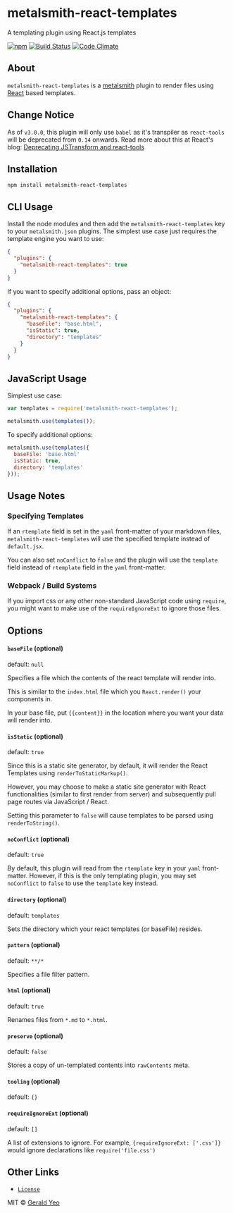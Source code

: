 # metalsmith-react-templates
A templating plugin using React.js templates

[![npm](https://img.shields.io/npm/v/metalsmith-react-templates.svg?style=flat-square)](https://www.npmjs.com/package/metalsmith-react-templates)
[![Build Status](https://img.shields.io/travis/yeojz/metalsmith-react-templates.svg?style=flat-square)](https://travis-ci.org/yeojz/metalsmith-react-templates)
[![Code Climate](https://img.shields.io/codeclimate/github/yeojz/metalsmith-react-templates.svg?style=flat-square)](https://codeclimate.com/github/yeojz/metalsmith-react-templates)


## About
`metalsmith-react-templates` is a [metalsmith](http://www.metalsmith.io/) plugin to render files using [React](https://facebook.github.io/react/) based templates.


## Change Notice
As of `v3.0.0`, this plugin will only use `babel` as it's transpiler as `react-tools` will be deprecated from `0.14` onwards. Read more about this at React's blog: [Deprecating JSTransform and react-tools](https://facebook.github.io/react/blog/2015/06/12/deprecating-jstransform-and-react-tools.html)


## Installation

```
npm install metalsmith-react-templates
```

## CLI Usage

  Install the node modules and then add the `metalsmith-react-templates` key to your `metalsmith.json` plugins. The simplest use case just requires the template engine you want to use:

```json
{
  "plugins": {
    "metalsmith-react-templates": true
  }
}
```

  If you want to specify additional options, pass an object:

```json
{
  "plugins": {
    "metalsmith-react-templates": {
      "baseFile": "base.html",
      "isStatic": true,
      "directory": "templates"
    }
  }
}
```

## JavaScript Usage

  Simplest use case:

```js
var templates = require('metalsmith-react-templates');

metalsmith.use(templates());
```

  To specify additional options:

```js
metalsmith.use(templates({
  baseFile: 'base.html'
  isStatic: true,
  directory: 'templates'
}));
```


## Usage Notes

### Specifying Templates
If an `rtemplate` field is set in the `yaml` front-matter of your markdown files, `metalsmith-react-templates` will use the specified template instead of `default.jsx`.

You can also set `noConflict` to `false` and the plugin will use the `template` field instead of `rtemplate` field in the `yaml` front-matter.

### Webpack / Build Systems

If you import css or any other non-standard JavaScript code using `require`,
you might want to make use of the `requireIgnoreExt` to ignore those files.



## Options

#### `baseFile` (optional)
default: `null`

Specifies a file which the contents of the react template will render into.

This is similar to the `index.html` file which you `React.render()` your components in.

In your base file, put `{{content}}` in the location where you want your data will render into.


#### `isStatic` (optional)
default: `true`

Since this is a static site generator, by default, it will render the React Templates using `renderToStaticMarkup()`.

However, you may choose to make a static site generator with React functionalities (similar to first render from server) and subsequently pull page routes via JavaScript / React.

Setting this parameter to `false` will cause templates to be parsed using `renderToString()`.


#### `noConflict` (optional)
default: `true`

By default, this plugin will read from the `rtemplate` key in your `yaml`
front-matter. However, if this is the only templating plugin, you may
set `noConflict` to `false` to use the `template` key instead.


#### `directory` (optional)
default: `templates`

Sets the directory which your react templates (or baseFile) resides.


#### `pattern` (optional)
default: `**/*`

Specifies a file filter pattern.


#### `html` (optional)
default: `true`

Renames files from `*.md` to `*.html`.


#### `preserve` (optional)
default: `false`

Stores a copy of un-templated contents into `rawContents` meta.


#### `tooling` (optional)
default: `{}`



#### `requireIgnoreExt` (optional)
default: `[]`

A list of extensions to ignore. For example, `{requireIgnoreExt: ['.css']}` would
ignore declarations like `require('file.css')`




## Other Links
- [`License`](/LICENSE)



MIT © [Gerald Yeo](https://www.fusedthought.com)


